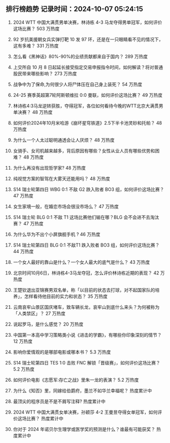 
## 排行榜趋势 记录时间：2024-10-07 05:24:15
  
  1. 2024 WTT 中国大满贯男单决赛，林诗栋 4-3 马龙夺得男单冠军，如何评价这场比赛？ 503 万热度
    
  2. 92 岁抗美援朝女兵实弹打靶 10 发 97 环，还是在一只眼睛看不见的情况下，这有多难？ 331 万热度
    
  3. 怎么看《黑神话》80%-90%的业绩贡献都来自于国内？ 289 万热度
    
  4. 上交所自 10 月 8 日起延长接受指定交易申报指令时间，如何解读？将对普通股民带来哪些影响？ 273 万热度
    
  5. 战争中为了保命,为何很少人将尸体压在自己身上装死？ 54 万热度
    
  6. 24-25 赛季英超第7轮阿斯顿维拉 0:0 曼联，如何评价这场比赛？ 49 万热度
    
  7. 林诗栋4:3马龙逆转获胜，夺得冠军，各位如何看待今晚的WTT北京大满贯男单决赛？ 48 万热度
    
  8. 如何评价2024年10月米哈游《崩坏星穹铁道》2.5下半卡池灵砂和托帕？ 48 万热度
    
  9. 为什么一个人太过聪明通透会让人厌烦？ 48 万热度
    
  10. 女骑手、女司机越来越多，背后原因有哪些？女性从业人员有哪些优势和困难？ 48 万热度
    
  11. 为什么再没有出现哲学家? 48 万热度
    
  12. 纯视觉方案的智驾在大雾天还能用吗？ 48 万热度
    
  13. S14 瑞士轮第四日 WBG 0:1 不敌 G2 跌入败者 BO3 组，如何评价这场比赛？ 47 万热度
    
  14. 女生家境一般，在婚恋市场会很没市场么？ 47 万热度
    
  15. S14 瑞士轮 BLG 0:1 不敌 T1 这场比赛他们输在哪？BLG 会不会进不去淘汰赛？ 47 万热度
    
  16. 为什么华为不出个小屏旗舰手机 ? 46 万热度
    
  17. S14 瑞士轮第四日 BLG 0:1 不敌T1 跌入败者 BO3 组，如何评价这场比赛？ 44 万热度
    
  18. 一个女人最好的靠山是什么？一个女人最大的底气是什么？ 43 万热度
    
  19. 北京时间10月6日，林诗栋4-3马龙夺冠，怎么评价林诗栋近期的表现？ 42 万热度
    
  20. 王楚钦退出亚锦赛男双名单，称「以目前的状态去打球，对不起国家队的培养」，怎样看待他目前的实力和状态？ 35 万热度
    
  21. 云南哀牢山景区国庆堵车，致车辆长龙，哀牢山到底什么来头？为何被称为「人类禁区」？ 27 万热度
    
  22. 说起罗马，是什么感觉？ 20 万热度
    
  23. 中国第一本高中学习策略类小说《进击的学霸》，有哪些你印象深刻的情节？ 12 万热度
    
  24. 影响你爱情观的是哪部电影或哪本书？ 5.3 万热度
    
  25. S14 瑞士轮第四日 TES 1:0 击败 FNC 解锁「晋级赛」，如何评价这场比赛？ 5.2 万热度
    
  26. 如何评价电影《志愿军:存亡之战》里朱一龙的表演？ 5.2 万热度
    
  27. 为什么《知否》里，同嫁给伯爵府，墨兰不如华兰幸福呢？ 热度累计中
    
  28. 最顶尖的程序员是不是不屑写注释? 热度累计中
    
  29. 2024 WTT 中国大满贯女单决赛，孙颖莎 4-2 王曼昱夺得女单冠军，如何评价这场比赛？ 热度累计中
    
  30. 你对于 2024 年诺贝尔生理学或医学奖的预测是什么？谁最有可能获奖？ 热度累计中
    